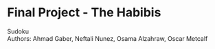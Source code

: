 # Final Project - The Habibis
Sudoku  
Authors: Ahmad Gaber, Neftali Nunez, Osama Alzahraw, Oscar Metcalf
